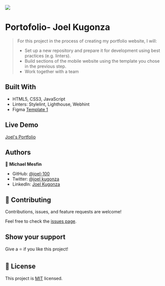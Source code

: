 ![](https://img.shields.io/badge/Microverse-blueviolet)

# Portofolio- Joel Kugonza

> For this project in the process of creating my portfolio website, I will:
>
> - Set up a new repository and prepare it for development using best practices (e.g. linters).
> - Build sections of the mobile website using the template you chose in the previous step.
> - Work together with a team

## Built With

- HTML5, CSS3, JavaScript
- Linters: Stylelint, Lighthouse, Webhint
- Figma [Template 1](https://www.figma.com/file/l7SqJ3ZfkAKih9sFxvWSR4/Microverse-Student-Project-1?node-id=1%3A468)

## Live Demo

[Joel's Portfolio]()
## Authors

👤 **Michael Mesfin**

- GitHub: [@joel-100](https://github.com/Joel-100)
- Twitter: [@joel kugonza](https://twitter.com/JoelKugonza)
- LinkedIn: [Joel Kugonza](https://www.linkedin.com/in/joel-kugonza/)

## 🤝 Contributing

Contributions, issues, and feature requests are welcome!

Feel free to check the [issues page](../../issues/).

## Show your support

Give a ⭐️ if you like this project!

## 📝 License

This project is [MIT](./MIT.md) licensed.
